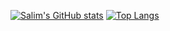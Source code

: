 [![Salim's GitHub stats](https://github-readme-stats.vercel.app/api?username=SalimQS)](https://github.com/SalimQS/github-readme-stats)
[![Top Langs](https://github-readme-stats.vercel.app/api/top-langs/?username=SalimQS&layout=compact)](https://github.com/SalimQS/github-readme-stats)
